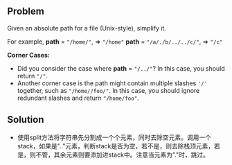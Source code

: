 ## Problem

Given an absolute path for a file (Unix-style), simplify it.

For example,
**path** = `"/home/"`, => `"/home"`
**path** = `"/a/./b/../../c/"`, => `"/c"`

**Corner Cases:**

- Did you consider the case where **path** = `"/../"`?
  In this case, you should return `"/"`.
- Another corner case is the path might contain multiple slashes `'/'` together, such as `"/home//foo/"`.
  In this case, you should ignore redundant slashes and return `"/home/foo"`.



## Solution

* 使用split方法将字符串先分割成一个个元素，同时去除空元素。调用一个stack，如果是".."元素，判断stack是否为空，若不是，则去除栈顶元素，若是，则不管，其余元素则要添加进stack中。注意当元素为"."时，跳过。